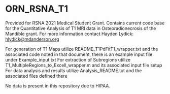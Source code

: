 # ORN_RSNA_T1
Provided for RSNA 2021 Medical Student Grant. Contains current code base for the Quantitative Analysis of T1 MRI data in Osteoradionecrosis of the Mandible grant. For more information contact Hayden Lydick: hlydick@mdanderson.org

For generation of T1 Maps utilize README_T1PdFitT1_wrapper.txt and the associated code noted in that document, there is an example input file under Example_input.txt 
For extraction of Subregions utilize T1_MultipleRegions_to_Excell_wrapper.m and its associated input file setup
For data analysis and results utilize Analysis_README.txt and the associated files defined there

No data is present in this repository due to HIPAA. 
